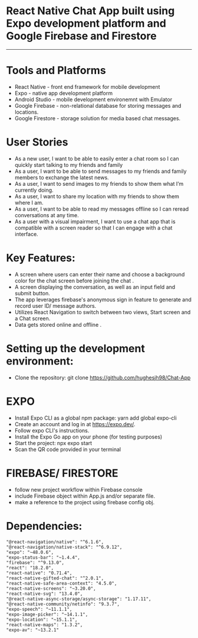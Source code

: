 # React Native Chat App built using Expo development platform and Google Firebase and Firestore
------------------------------------------------------------------------------------------------
# Tools and Platforms 

- React Native - front end framework for mobile development 
- Expo - native app development platform
- Android Studio - mobile development environemnt with Emulator
- Google Firebase - non-relational database for storing messages and locations. 
- Google Firestore - storage solution for media based chat messages. 


# User Stories
- As a new user, I want to be able to easily enter a chat room so I can quickly start talking to my friends and family
- As a user, I want to be able to send messages to my friends and family members to exchange the latest news.
- As a user, I want to send images to my friends to show them what I’m currently doing.
- As a user, I want to share my location with my friends to show them where I am.
- As a user, I want to be able to read my messages offline so I can reread conversations at any time.
- As a user with a visual impairment, I want to use a chat app that is compatible with a screen reader so that I can engage with a chat interface.

# Key Features: 

- A screen where users can enter their name and choose a background color for the chat screen before joining the chat .
- A screen displaying the conversation, as well as an input field and submit button.
- The app leverages firebase's anonymous sign in feature to generate and record user ID/ message authors.
- Utilizes React Navigation to switch between two views, Start screen and a Chat screen.
- Data gets stored online and offline .

# Setting up the development environment:

- Clone the repository: git clone https://github.com/hughesjh98/Chat-App

# EXPO 
- Install Expo CLI as a global npm package: yarn add global expo-cli
- Create an account and log in at https://expo.dev/.
- Follow expo CLI's instructions.
- Install the Expo Go app on your phone (for testing purposes)
- Start the project: npx expo start 
- Scan the QR code provided in your terminal

# FIREBASE/ FIRESTORE
- follow new project workflow within Firebase console
- include Firebase object within App.js and/or separate file. 
- make a reference to the project using firebase config obj. 

# Dependencies:

    "@react-navigation/native": "^6.1.6",
    "@react-navigation/native-stack": "^6.9.12",
    "expo": "~48.0.6",
    "expo-status-bar": "~1.4.4",
    "firebase": "^9.13.0",
    "react": "18.2.0",
    "react-native": "0.71.4",
    "react-native-gifted-chat": "^2.0.1",
    "react-native-safe-area-context": "4.5.0",
    "react-native-screens": "~3.20.0",
    "react-native-svg": "13.4.0",
    "@react-native-async-storage/async-storage": "1.17.11",
    "@react-native-community/netinfo": "9.3.7",
    "expo-speech": "~11.1.1",
    "expo-image-picker": "~14.1.1",
    "expo-location": "~15.1.1",
    "react-native-maps": "1.3.2",
    "expo-av": "~13.2.1"

 
 
